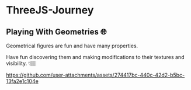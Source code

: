 # ThreeJS-Journey

## Playing With Geometries 🌐

Geometrical figures are fun and have many properties.

Have fun discovering them and making modifications to their textures and visibility. 👇🏽

https://github.com/user-attachments/assets/274417bc-440c-42d2-b5bc-13fa2e1c104e
